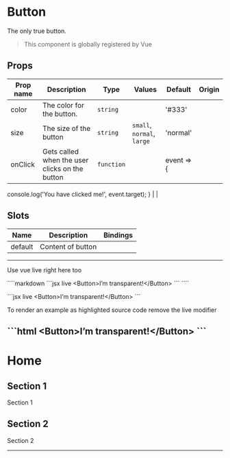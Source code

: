 
# Button

The only true button.

> This component is globally registered by Vue

## Props

| Prop name | Description | Type | Values | Default | Origin |
| - | - | - | - | - | - |
| color | The color for the button. | `string` | | '#333' | |
| size | The size of the button | `string` | `small`, `normal`, `large` | 'normal' | |
| onClick | Gets called when the user clicks on the button | `function` | | event => {
  console.log('You have clicked me!', event.target);
} | |

## Slots

| Name | Description | Bindings |
| - | - | - |
| default | Content of button | |

---
Use vue live right here too

&#x60;&#x60;&#x60;&#x60;markdown
&#x60;&#x60;&#x60;jsx live
&lt;Button&gt;I’m transparent!&lt;/Button&gt;
&#x60;&#x60;&#x60;
&#x60;&#x60;&#x60;&#x60;

&#x60;&#x60;&#x60;jsx live
&lt;Button&gt;I’m transparent!&lt;/Button&gt;
&#x60;&#x60;&#x60;

To render an example as highlighted source code remove the live modifier

&#x60;&#x60;&#x60;html
&lt;Button&gt;I’m transparent!&lt;/Button&gt;
&#x60;&#x60;&#x60;
---

# Home

## Section 1

Section 1

## Section 2

Section 2

---
